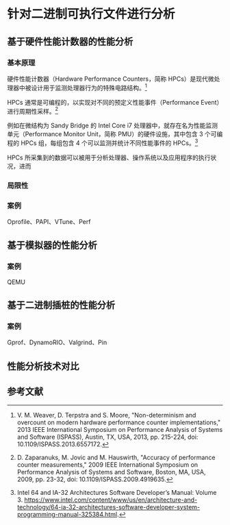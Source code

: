 # 针对二进制可执行文件进行分析

## 基于硬件性能计数器的性能分析
### 基本原理
硬件性能计数器（Hardware Performance Counters，简称 HPCs）是现代微处理器中被设计用于监测处理器行为的特殊电路结构。[^1]

HPCs 通常是可编程的，以实现对不同的预定义性能事件（Performance Event）进行周期性采样。[^2]

例如在微结构为  Sandy Bridge  的 Intel Core i7 处理器中，就存在名为性能监测单元（Performance Monitor Unit，简称 PMU）的硬件设施，其中包含 3 个可编程的 HPCs 组，每组包含 4 个可以监测并统计不同性能事件的 HPCs。[^3]

HPCs 所采集到的数据可以被用于分析处理器、操作系统以及应用程序的执行状况，进而

### 局限性
### 案例
Oprofile、PAPI、VTune、Perf

## 基于模拟器的性能分析
### 案例
QEMU

## 基于二进制插桩的性能分析
### 案例
Gprof、DynamoRIO、Valgrind、Pin

## 性能分析技术对比

## 参考文献

[^1]: V. M. Weaver, D. Terpstra and S. Moore, "Non-determinism and overcount on modern hardware performance counter implementations," 2013 IEEE International Symposium on Performance Analysis of Systems and Software (ISPASS), Austin, TX, USA, 2013, pp. 215-224, doi: 10.1109/ISPASS.2013.6557172.
[^2]: D. Zaparanuks, M. Jovic and M. Hauswirth, "Accuracy of performance counter measurements," 2009 IEEE International Symposium on Performance Analysis of Systems and Software, Boston, MA, USA, 2009, pp. 23-32, doi: 10.1109/ISPASS.2009.4919635.
[^3]: Intel 64 and IA-32 Architectures Software Developer’s Manual: Volume 3. https://www.intel.com/content/www/us/en/architecture-and-technology/64-ia-32-architectures-software-developer-system-programming-manual-325384.html.

